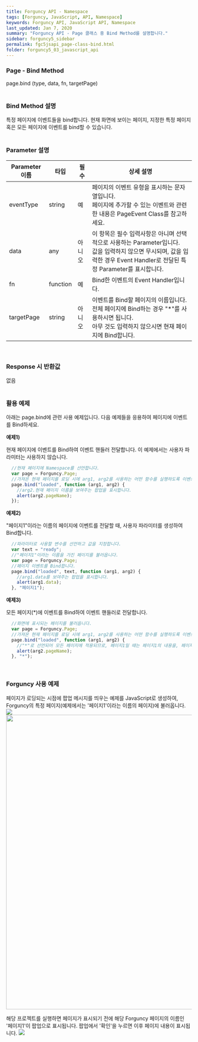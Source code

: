 ```yaml
---
title: Forguncy API - Namespace
tags: [Forguncy, JavaScript, API, Namespace]
keywords: Forguncy API, JavaScript API, Namespace
last_updated: Jan 7, 2020
summary: "Forguncy API - Page 클래스 중 Bind Method를 설명합니다."
sidebar: forguncy5_sidebar
permalink: fgc5jsapi_page-class-bind.html
folder: forguncy5_03_javascript_api
---
```


### Page - Bind Method
page.bind (type, data, fn, targetPage)
<br /><br />

### Bind Method 설명
특정 페이지에 이벤트들을 bind합니다. 현재 화면에 보이는 페이지, 지정한 특정 페이지 혹은 모든 페이지에 이벤트를 bind할 수 있습니다.
<br /><br />

### Parameter 설명

| Parameter 이름 | 타입 | 필수 | 상세 설명 |
| --- | --- | --- | --- |
| eventType | string | 예	| 페이지의 이벤트 유형을 표시하는 문자열입니다. <br />페이지에 추가할 수 있는 이벤트와 관련한 내용은 PageEvent Class를 참고하세요. |
| data | any | 아니오	| 이 항목은 필수 입력사항은 아니며 선택적으로 사용하는 Parameter입니다. <br />값을 입력하지 않으면 무시되며, 값을 입력한 경우 Event Handler로 전달된 특정 Parameter를 표시합니다.|
| fn | function | 예 | Bind한 이벤트의 Event Handler입니다. |
| targetPage | string	| 아니오 | 이벤트를 Bind할 페이지의 이름입니다.<br />전체 페이지에 Bind하는 경우 "*"를 사용하시면 됩니다.<br />아무 것도 입력하지 않으시면 현재 페이지에 Bind합니다. |

<br />

### Response 시 반환값
없음
<br /><br />

### 활용 예제
아래는 page.bind에 관련 사용 예제입니다. 다음 예제들을 응용하여 페이지에 이벤트를 Bind하세요.
<br />

**예제1)**

현재 페이지에 이벤트를 Bind하여 이벤트 핸들러 전달합니다. 이 예제에서는 사용자 파라미터는 사용하지 않습니다.

~~~javascript
  //현재 페이지에 Namespace를 선언합니다.
  var page = Forguncy.Page;
  //가져온 현재 페이지를 로딩 시에 arg1, arg2를 사용하는 어떤 함수를 실행하도록 이벤트를 Bind합니다.
  page.bind("loaded", function (arg1, arg2) {
    //arg2.현재 페이지 이름을 보여주는 팝업을 표시합니다.
    alert(arg2.pageName);
  });
~~~

**예제2)**

"페이지1"이라는 이름의 페이지에 이벤트를 전달할 때, 사용자 파라미터를 생성하여 Bind합니다.

~~~javascript
  //파라미터로 사용할 변수를 선언하고 값을 지정합니다.
  var text = "ready";
  //"페이지1"이라는 이름을 가진 페이지를 불러옵니다.
  var page = Forguncy.Page;
  //페이지 이벤트를 Bind합니다.
  page.bind("loaded", text, function (arg1, arg2) {
    //arg1.data를 보여주는 팝업을 표시합니다.
    alert(arg1.data);
  }, "페이지1");
~~~

**예제3)**

모든 페이지(*)에 이벤트를 Bind하여 이벤트 핸들러로 전달합니다.

~~~javascript
  //화면에 표시되는 페이지를 불러옵니다.
  var page = Forguncy.Page;
  //가져온 현재 페이지를 로딩 시에 arg1, arg2를 사용하는 어떤 함수를 실행하도록 이벤트를 Bind합니다.
  page.bind("loaded", function (arg1, arg2) {
    //"*"로 선언되어 모든 페이지에 적용되므로, 페이지1일 때는 페이지1의 내용을, 페이지2일 때는 페이지2의 내용을 팝업에 표시합니다.
    alert(arg2.pageName);
  }, "*");
~~~

<br />

### Forguncy 사용 예제

페이지가 로딩되는 시점에 팝업 메시지를 띄우는 예제를 JavaScript로 생성하여, Forguncy의 특정 페이지(예제에서는 '페이지1'이라는 이름의 페이지)에 불러옵니다.
![]({{site.url}}/images/forguncy5/ex-ss_page-bind-01.png)
<img src="https://forguncy-korea.github.io/images/forguncy5/ex-ss_page-bind-01.png" width=800>

해당 프로젝트를 실행하면 페이지가 표시되기 전에 해당 Forguncy 페이지의 이름인 '페이지1'이 팝업으로 표시됩니다. 팝업에서 '확인'을 누르면 이후 페이지 내용이 표시됩니다.
![]({{site.url}}/images/forguncy5/ex-ss_page-bind-02.png)

<br /><br />